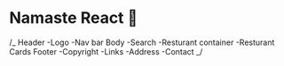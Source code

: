 # Namaste React 🚀

/_
Header
-Logo
-Nav bar
Body
-Search
-Resturant container
-Resturant Cards
Footer
-Copyright
-Links
-Address
-Contact
_/
